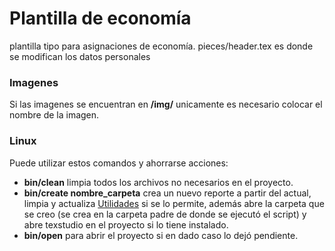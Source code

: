 # Plantilla de economía
plantilla tipo para asignaciones de economía. pieces/header.tex es donde se modifican los datos personales

### Imagenes
Si las imagenes se encuentran en **/img/** unicamente es necesario colocar el nombre de la imagen.

### Linux
Puede utilizar estos comandos y ahorrarse acciones:
- **bin/clean** limpia todos los archivos no necesarios en el proyecto.
- **bin/create nombre_carpeta** crea un nuevo reporte a partir del actual, limpia y actualiza [Utilidades](https://github.com/BenyaminGaleano/utilidades.git) si se lo permite, además abre la carpeta que se creo (se crea en la carpeta padre de donde se ejecutó el script) y abre texstudio en el proyecto si lo tiene instalado.
- **bin/open** para abrir el proyecto si en dado caso lo dejó pendiente.




